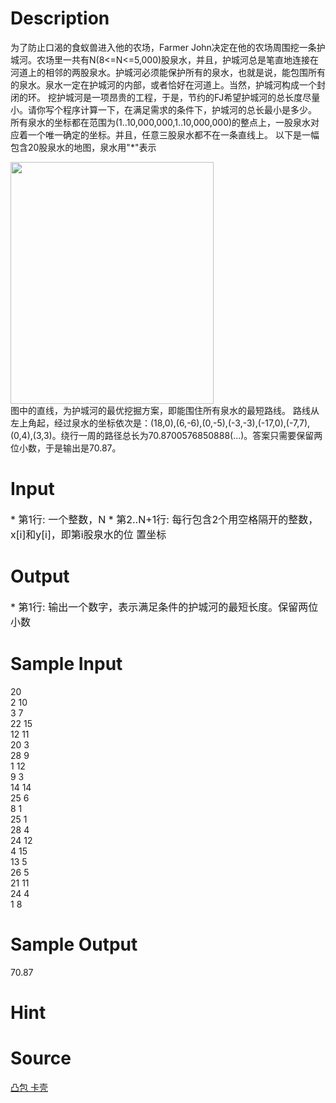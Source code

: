 
# Description

<div class="content"><p>为了防止口渴的食蚁兽进入他的农场，Farmer John决定在他的农场周围挖一条护城河。农场里一共有N(8&lt;=N&lt;=5,000)股泉水，并且，护城河总是笔直地连接在河道上的相邻的两股泉水。护城河必须能保护所有的泉水，也就是说，能包围所有的泉水。泉水一定在护城河的内部，或者恰好在河道上。当然，护城河构成一个封闭的环。 挖护城河是一项昂贵的工程，于是，节约的FJ希望护城河的总长度尽量小。请你写个程序计算一下，在满足需求的条件下，护城河的总长最小是多少。 所有泉水的坐标都在范围为(1..10,000,000,1..10,000,000)的整点上，一股泉水对应着一个唯一确定的坐标。并且，任意三股泉水都不在一条直线上。 以下是一幅包含20股泉水的地图，泉水用&#34;*&#34;表示</p>
<p><img height="387" width="325" alt="" src="/source/bzoj/1670/img/aHR0cHM6Ly9seWRzeS5jb20vSnVkZ2VPbmxpbmUvdXBsb2FkLzIwMTQwOS8xMTEuanBn.jpg"/><br/>
图中的直线，为护城河的最优挖掘方案，即能围住所有泉水的最短路线。 路线从左上角起，经过泉水的坐标依次是：(18,0),(6,-6),(0,-5),(-3,-3),(-17,0),(-7,7),(0,4),(3,3)。绕行一周的路径总长为70.8700576850888(...)。答案只需要保留两位小数，于是输出是70.87。</p>
<p></p></div>

# Input

<div class="content"><p><span style="font-size: medium">* 第1行: 一个整数，N * 第2..N+1行: 每行包含2个用空格隔开的整数，x[i]和y[i]，即第i股泉水的位 置坐标 </span></p></div>

# Output

<div class="content"><p><span style="font-size: medium">* 第1行: 输出一个数字，表示满足条件的护城河的最短长度。保留两位小数 </span></p></div>

# Sample Input

<div class="content"><span class="sampledata">20<br/>
2 10<br/>
3 7<br/>
22 15<br/>
12 11<br/>
20 3<br/>
28 9<br/>
1 12<br/>
9 3<br/>
14 14<br/>
25 6<br/>
8 1<br/>
25 1<br/>
28 4<br/>
24 12<br/>
4 15<br/>
13 5<br/>
26 5<br/>
21 11<br/>
24 4<br/>
1 8<br/>
</span></div>

# Sample Output

<div class="content"><span class="sampledata">70.87</span></div>

# Hint

<div class="content"><p></p></div>

# Source

<div class="content"><p><a href="problemset.php?search=凸包 卡壳">凸包 卡壳</a></p></div>

